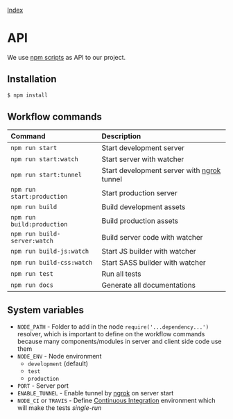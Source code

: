 [Index](./)

# API

We use [npm scripts](https://docs.npmjs.com/misc/scripts) as API to our project.

## Installation

```bash
$ npm install
```

## Workflow commands

| Command | Description    |
| :------ | :------------- |
| `npm run start` | Start development server |
| `npm run start:watch` | Start server with watcher |
| `npm run start:tunnel` | Start development server with [ngrok](https://ngrok.com) tunnel |
| `npm run start:production` | Start production server |
| `npm run build` | Build development assets |
| `npm run build:production` | Build production assets |
| `npm run build-server:watch` | Build server code with watcher |
| `npm run build-js:watch` | Start JS builder with watcher |
| `npm run build-css:watch` | Start SASS builder with watcher |
| `npm run test` | Run all tests |
| `npm run docs` | Generate all documentations |

## System variables

- `NODE_PATH` - Folder to add in the node `require('...dependency...')` resolver, which is important to define on the workflow commands because many components/modules in server and client side code use them
- `NODE_ENV` - Node environment
  - `development` (default)
  - `test`
  - `production`
- `PORT` - Server port
- `ENABLE_TUNNEL` - Enable tunnel by [ngrok](https://ngrok.com) on server start
- `NODE_CI` or `TRAVIS` - Define [Continuous Integration](https://en.wikipedia.org/wiki/Continuous_integration) environment which will make the tests _single-run_
